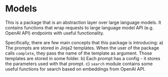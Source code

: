 # Models

This is a package that is an abstraction layer over large language models. It contains functions that wrap requests to large language model API (e.g. OpenAI API) endpoints with useful functionality.

Specifically, there are few main concepts that this package is introducing:
a) The prompts are stored in Jinja2 templates. When the user of the package calls `complete`, they pass the name of the template as argument. Those templates are stored in some folder.
b) Each prompt has a config - it stores the parameters used with that prompt.
c) `search` module contains some useful functions for search based on embeddings from OpenAI API.